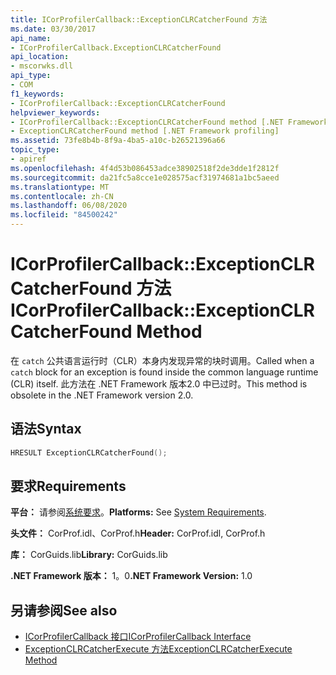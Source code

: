 ```yaml
---
title: ICorProfilerCallback::ExceptionCLRCatcherFound 方法
ms.date: 03/30/2017
api_name:
- ICorProfilerCallback.ExceptionCLRCatcherFound
api_location:
- mscorwks.dll
api_type:
- COM
f1_keywords:
- ICorProfilerCallback::ExceptionCLRCatcherFound
helpviewer_keywords:
- ICorProfilerCallback::ExceptionCLRCatcherFound method [.NET Framework profiling]
- ExceptionCLRCatcherFound method [.NET Framework profiling]
ms.assetid: 73fe8b4b-8f9a-4ba5-a10c-b26521396a66
topic_type:
- apiref
ms.openlocfilehash: 4f4d53b086453adce38902518f2de3dde1f2812f
ms.sourcegitcommit: da21fc5a8cce1e028575acf31974681a1bc5aeed
ms.translationtype: MT
ms.contentlocale: zh-CN
ms.lasthandoff: 06/08/2020
ms.locfileid: "84500242"
---
```

# <a name="icorprofilercallbackexceptionclrcatcherfound-method"></a><span data-ttu-id="82e64-102">ICorProfilerCallback::ExceptionCLRCatcherFound 方法</span><span class="sxs-lookup"><span data-stu-id="82e64-102">ICorProfilerCallback::ExceptionCLRCatcherFound Method</span></span>
<span data-ttu-id="82e64-103">在 `catch` 公共语言运行时（CLR）本身内发现异常的块时调用。</span><span class="sxs-lookup"><span data-stu-id="82e64-103">Called when a `catch` block for an exception is found inside the common language runtime (CLR) itself.</span></span> <span data-ttu-id="82e64-104">此方法在 .NET Framework 版本2.0 中已过时。</span><span class="sxs-lookup"><span data-stu-id="82e64-104">This method is obsolete in the .NET Framework version 2.0.</span></span>  
  
## <a name="syntax"></a><span data-ttu-id="82e64-105">语法</span><span class="sxs-lookup"><span data-stu-id="82e64-105">Syntax</span></span>  
  
```cpp  
HRESULT ExceptionCLRCatcherFound();  
```  
  
## <a name="requirements"></a><span data-ttu-id="82e64-106">要求</span><span class="sxs-lookup"><span data-stu-id="82e64-106">Requirements</span></span>  
 <span data-ttu-id="82e64-107">**平台：** 请参阅[系统要求](../../get-started/system-requirements.md)。</span><span class="sxs-lookup"><span data-stu-id="82e64-107">**Platforms:** See [System Requirements](../../get-started/system-requirements.md).</span></span>  
  
 <span data-ttu-id="82e64-108">**头文件：** CorProf.idl、CorProf.h</span><span class="sxs-lookup"><span data-stu-id="82e64-108">**Header:** CorProf.idl, CorProf.h</span></span>  
  
 <span data-ttu-id="82e64-109">**库：** CorGuids.lib</span><span class="sxs-lookup"><span data-stu-id="82e64-109">**Library:** CorGuids.lib</span></span>  
  
 <span data-ttu-id="82e64-110">**.NET Framework 版本：** 1。0</span><span class="sxs-lookup"><span data-stu-id="82e64-110">**.NET Framework Version:** 1.0</span></span>  
  
## <a name="see-also"></a><span data-ttu-id="82e64-111">另请参阅</span><span class="sxs-lookup"><span data-stu-id="82e64-111">See also</span></span>

- [<span data-ttu-id="82e64-112">ICorProfilerCallback 接口</span><span class="sxs-lookup"><span data-stu-id="82e64-112">ICorProfilerCallback Interface</span></span>](icorprofilercallback-interface.md)
- [<span data-ttu-id="82e64-113">ExceptionCLRCatcherExecute 方法</span><span class="sxs-lookup"><span data-stu-id="82e64-113">ExceptionCLRCatcherExecute Method</span></span>](icorprofilercallback-exceptionclrcatcherexecute-method.md)
